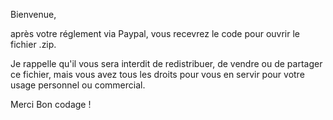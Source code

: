 Bienvenue,

après votre réglement via Paypal, vous recevrez le code pour ouvrir le fichier .zip.

Je rappelle qu'il vous sera interdit de redistribuer, de vendre ou de partager ce fichier,  mais vous avez tous les droits pour vous en servir pour votre usage personnel ou commercial.

Merci
Bon codage !
